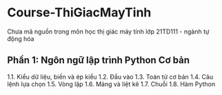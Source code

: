 # Course-ThiGiacMayTinh
Chưa mã nguồn trong môn học thị giác máy tính lớp 21TD111 - ngành tự động hóa
## Phần 1: Ngôn ngữ lập trình Python Cơ bản
1.1. Kiểu dữ liệu, biến và ép kiểu
1.2. Đầu vào
1.3. Toán tử cơ bản
1.4. Câu lệnh lựa chọn
1.5. Vòng lặp
1.6. Mảng và liệt kê
1.7. Chuỗi
1.8. Hàm Python

